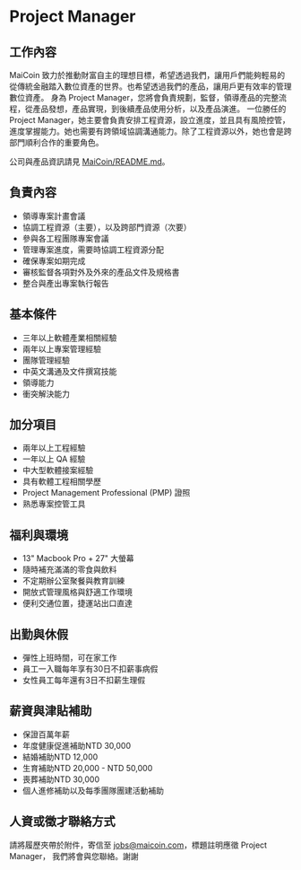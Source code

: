 # Project Manager

## 工作內容

MaiCoin 致力於推動財富自主的理想目標，希望透過我們，讓用戶們能夠輕易的從傳統金融踏入數位資產的世界。也希望透過我們的產品，讓用戶更有效率的管理數位資產。
身為 Project Manager，您將會負責規劃，監督，領導產品的完整流程，從產品發想，產品實現，到後續產品使用分析，以及產品演進。
一位勝任的 Project Manager，她主要會負責安排工程資源，設立進度，並且具有風險控管，進度掌握能力。她也需要有跨領域協調溝通能力。除了工程資源以外，她也會是跨部門順利合作的重要角色。

公司與產品資訊請見 [MaiCoin/README.md](README.md)。

## 負責內容

* 領導專案計畫會議
* 協調工程資源（主要），以及跨部門資源（次要）
* 參與各工程團隊專案會議
* 管理專案進度，需要時協調工程資源分配
* 確保專案如期完成
* 審核監督各項對外及外來的產品文件及規格書
* 整合與產出專案執行報告

## 基本條件

* 三年以上軟體產業相關經驗
* 兩年以上專案管理經驗
* 團隊管理經驗
* 中英文溝通及文件撰寫技能
* 領導能力
* 衝突解決能力

## 加分項目

* 兩年以上工程經驗
* 一年以上 QA 經驗
* 中大型軟體接案經驗
* 具有軟體工程相關學歷
* Project Management Professional (PMP) 證照
* 熟悉專案控管工具

## 福利與環境

* 13" Macbook Pro + 27" 大螢幕
* 隨時補充滿滿的零食與飲料
* 不定期辦公室聚餐與教育訓練
* 開放式管理風格與舒適工作環境
* 便利交通位置，捷運站出口直達

## 出勤與休假

* 彈性上班時間，可在家工作
* 員工一入職每年享有30日不扣薪事病假
* 女性員工每年還有3日不扣薪生理假

## 薪資與津貼補助

* 保證百萬年薪
* 年度健康促進補助NTD 30,000
* 結婚補助NTD 12,000 
* 生育補助NTD 20,000 - NTD 50,000
* 喪葬補助NTD 30,000 
* 個人進修補助以及每季團隊團建活動補助

## 人資或徵才聯絡方式
請將履歷夾帶於附件，寄信至 jobs@maicoin.com，標題註明應徵 Project Manager，
我們將會與您聯絡。謝謝

